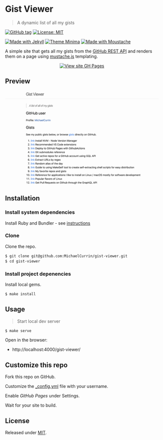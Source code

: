 # Gist Viewer
> A dynamic list of all my gists

[![GitHub tag](https://img.shields.io/github/tag/MichaelCurrin/gist-viewer)](https://github.com/MichaelCurrin/gist-viewer/tags/?include_prereleases&sort=semver)
[![License: MIT](https://img.shields.io/badge/License-MIT-blue)](#license)

[![Made with Jekyll](https://img.shields.io/badge/Jekyll-3.9-blue?logo=jekyll)](https://jekyllrb.com)
[![Theme Minima](https://img.shields.io/badge/Theme-Minima-blue)](https://github.com/jekyll/minima)
[![Made with Moustache](https://img.shields.io/npm/v/mustache?label=mustache)](https://www.npmjs.com/package/mustache)

A simple site that gets all my gists from the [GitHub REST API](https://docs.github.com/en/rest) and renders them on a page using [mustache.js](https://www.npmjs.com/package/mustache) templating.


<div align="center">

[![View site GH Pages](https://img.shields.io/badge/View_site-GH_Pages-green?style=for-the-badge)](https://michaelcurrin.github.io/gist-viewer/)

</div>


## Preview

![Sample screenshot](/sample.png)


## Installation

### Install system dependencies

Install Ruby and Bundler - see [instructions](https://gist.github.com/MichaelCurrin/3af38fca4e2903cdedfb8402c18b2936)

### Clone

Clone the repo.

```sh
$ git clone git@github.com:MichaelCurrin/gist-viewer.git
$ cd gist-viewer
```

### Install project depenencies

Install local gems.

```sh
$ make install
```


## Usage
> Start local dev server

```sh
$ make serve
```

Open in the browser:

- http://localhost:4000/gist-viewer/


## Customize this repo

Fork this repo on GitHub.

Customize the [\_config.yml](/_config.yml) file with your username.

Enable _GitHub Pages_ under Settings.

Wait for your site to build.


## License

Released under [MIT](/LICENSE).

